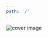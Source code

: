 ```yaml
---
path: '/'
---
```




![cover image](/assets/256px-Continental_Standard_typewriter_keyboard_-_key_detail.jpg)